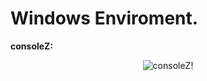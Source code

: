 # Windows Enviroment.

**consoleZ:**
<p align="center">
<img src="http://i.imgur.com/aC2s5NS.png" title="consoleZ!">
</p>
